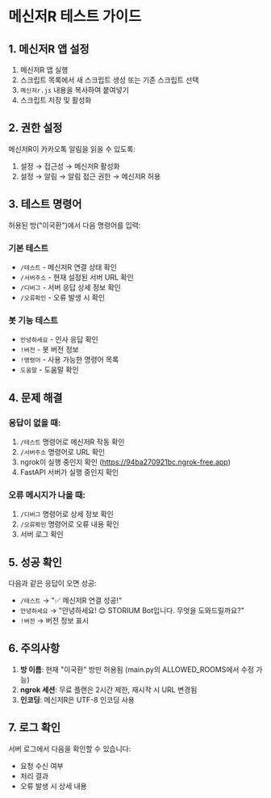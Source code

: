 # 메신저R 테스트 가이드

## 1. 메신저R 앱 설정

1. 메신저R 앱 실행
2. 스크립트 목록에서 새 스크립트 생성 또는 기존 스크립트 선택
3. `메신저r.js` 내용을 복사하여 붙여넣기
4. 스크립트 저장 및 활성화

## 2. 권한 설정

메신저R이 카카오톡 알림을 읽을 수 있도록:
1. 설정 → 접근성 → 메신저R 활성화
2. 설정 → 알림 → 알림 접근 권한 → 메신저R 허용

## 3. 테스트 명령어

허용된 방("이국환")에서 다음 명령어를 입력:

### 기본 테스트
- `/테스트` - 메신저R 연결 상태 확인
- `/서버주소` - 현재 설정된 서버 URL 확인
- `/디버그` - 서버 응답 상세 정보 확인
- `/오류확인` - 오류 발생 시 확인

### 봇 기능 테스트
- `안녕하세요` - 인사 응답 확인
- `!버전` - 봇 버전 정보
- `!명령어` - 사용 가능한 명령어 목록
- `도움말` - 도움말 확인

## 4. 문제 해결

### 응답이 없을 때:
1. `/테스트` 명령어로 메신저R 작동 확인
2. `/서버주소` 명령어로 URL 확인
3. ngrok이 실행 중인지 확인 (https://94ba270921bc.ngrok-free.app)
4. FastAPI 서버가 실행 중인지 확인

### 오류 메시지가 나올 때:
1. `/디버그` 명령어로 상세 정보 확인
2. `/오류확인` 명령어로 오류 내용 확인
3. 서버 로그 확인

## 5. 성공 확인

다음과 같은 응답이 오면 성공:
- `/테스트` → "✅ 메신저R 연결 성공!"
- `안녕하세요` → "안녕하세요! 😊 STORIUM Bot입니다. 무엇을 도와드릴까요?"
- `!버전` → 버전 정보 표시

## 6. 주의사항

1. **방 이름**: 현재 "이국환" 방만 허용됨 (main.py의 ALLOWED_ROOMS에서 수정 가능)
2. **ngrok 세션**: 무료 플랜은 2시간 제한, 재시작 시 URL 변경됨
3. **인코딩**: 메신저R은 UTF-8 인코딩 사용

## 7. 로그 확인

서버 로그에서 다음을 확인할 수 있습니다:
- 요청 수신 여부
- 처리 결과
- 오류 발생 시 상세 내용